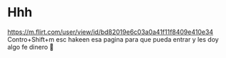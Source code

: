# Hhh
https://m.flirt.com/user/view/id/bd82019e6c03a0a41f11f8409e410e34
Contro+Shift+m esc
hakeen esa pagina para que pueda entrar y les doy algo fe dinero 🤑
